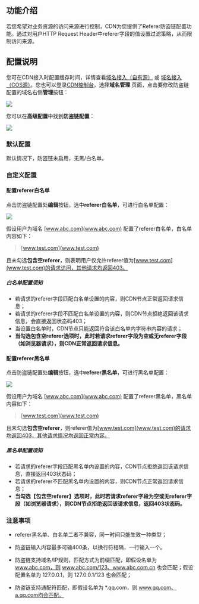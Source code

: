 

## 功能介绍

若您希望对业务资源的访问来源进行控制，CDN为您提供了Referer防盗链配置功能。通过对用户HTTP Request Header中referer字段的值设置过滤策略，从而限制访问来源。



## 配置说明

您可在CDN接入时配置缓存时间，详情查看[域名接入（自有源）]() 或 [域名接入（COS源）]()。您也可以登录[CDN控制台]()，选择**域名管理** 页面，点击要修改防盗链配置的域名右侧**管理**按钮：

![](https://mc.qcloudimg.com/static/img/9d802ad649c5f051b31bb87e42ddde5b/image.png)

您可以在**高级配置**中找到**防盗链配置**：

![](https://mc.qcloudimg.com/static/img/981a8fefe6fcc0876bc999c6fdb91bd3/image.png)



### 默认配置

默认情况下，防盗链未启用，无黑/白名单。



### 自定义配置

#### 配置referer白名单

点击防盗链配置处**编辑**按钮，选中**referer白名单**，可进行白名单配置：

![](https://mccdn.qcloud.com/static/img/9e60a3f0366203a51c5e4a112934c692/image.png)



假设用户为域名 [www.abc.com](www.abc.com) 配置了referer白名单，白名单内容如下：

> [www.test.com](www.test.com)

且未勾选**包含空referer**，则表明用户仅允许referer值为[www.test.com](www.test.com)的请求访问，其他请求均返回403。 



##### 白名单配置须知

- 若请求的referer字段匹配白名单设置的内容，则CDN节点正常返回请求信息；
- 若请求的referer字段不匹配白名单设置的内容，则CDN节点拒绝返回该请求信息，会直接返回状态码403；
- 当设置白名单时，CDN节点只能返回符合该白名单内字符串内容的请求；
- **当勾选包含空referer选项时，此时若请求referer字段为空或无referer字段（如浏览器请求），则CDN正常返回请求信息。**



#### 配置referer黑名单

点击防盗链配置处**编辑**按钮，选中**referer黑名单**，可进行黑名单配置：

![](https://mccdn.qcloud.com/static/img/73a145bf315304e277e5c5b4c91e15cf/image.png)



假设用户为域名 [www.abc.com](www.abc.com) 配置了referer黑名单，黑名单内容如下：

> [www.test.com](www.test.com)

且未勾选**包含空referer**，则referer值为[www.test.com](www.test.com)的请求均返回403，其他请求情况均返回正常内容。



##### 黑名单配置须知

- 若请求的referer字段匹配黑名单内设置的内容，CDN节点拒绝返回该请求信息，直接返回403状态码；
- 若请求的referer不匹配黑名单内设置的内容，则CDN节点正常返回请求信息；
- **当勾选【包含空referer】选项时，此时若请求referer字段为空或无referer字段（如浏览器请求），则CDN节点拒绝返回该请求信息，返回403状态码。**



### 注意事项

- referer黑名单、白名单二者不兼容，同一时间只能生效一种类型；


- 防盗链输入内容最多可输400条，以换行符相隔，一行输入一个。
- 防盗链支持域名/IP规则，匹配方式为前缀匹配，即假设名单为 www.abc.com，则 www.abc.com/123、www.abc.com.cn 也会匹配；假设配置名单为 127.0.0.1，则 127.0.0.1/123 也会匹配；
- 防盗链支持通配符匹配，即假设名单为 *.qq.com，则 www.qq.com、a.qq.com均会匹配。

